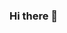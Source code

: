 ### Hi there 👋

<!--
**peterthorpe5/peterthorpe5** is a ✨ _special_ ✨ repository because its `README.md` (this file) appears on your GitHub profile.

Here are some ideas to get you started:

- 🔭 I’m currently working as a Bioinformatician
- 🌱 I’m currently learning lots 
- 🤔 I’m looking for help with everything
- 📫 How to reach me: https://www.researchgate.net/profile/Peter_Thorpe3
- ⚡ my music is here: https://soundcloud.com/peter-thorpe
-->
